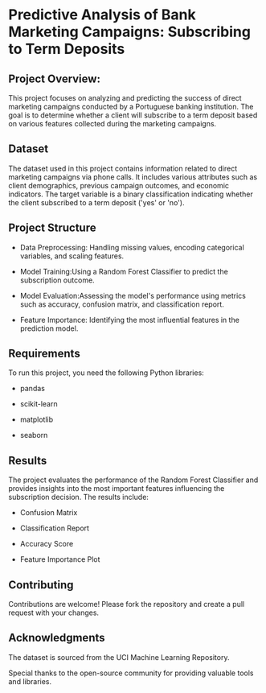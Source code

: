# Predictive Analysis of Bank Marketing Campaigns: Subscribing to Term Deposits
## Project Overview:
This project focuses on analyzing and predicting the success of direct marketing campaigns conducted by a Portuguese banking institution. The goal is to determine whether a client will subscribe to a term deposit based on various features collected during the marketing campaigns.

## Dataset
The dataset used in this project contains information related to direct marketing campaigns via phone calls. It includes various attributes such as client demographics, previous campaign outcomes, and economic indicators. The target variable is a binary classification indicating whether the client subscribed to a term deposit ('yes' or 'no').

## Project Structure
- Data Preprocessing: Handling missing values, encoding categorical variables, and scaling features.

- Model Training:Using a Random Forest Classifier to predict the subscription outcome.

- Model Evaluation:Assessing the model's performance using metrics such as accuracy, confusion matrix, and classification report.

- Feature Importance: Identifying the most influential features in the prediction model.

## Requirements
  To run this project, you need the following Python libraries:

- pandas

- scikit-learn

- matplotlib

- seaborn




## Results
The project evaluates the performance of the Random Forest Classifier and provides insights into the most important features influencing the subscription decision. 
The results include:

- Confusion Matrix

- Classification Report

- Accuracy Score

- Feature Importance Plot

## Contributing
Contributions are welcome! Please fork the repository and create a pull request with your changes.


## Acknowledgments
The dataset is sourced from the UCI Machine Learning Repository.

Special thanks to the open-source community for providing valuable tools and libraries.

